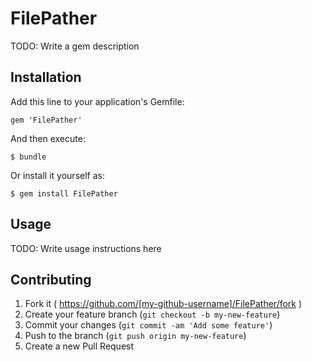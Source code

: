 # FilePather

TODO: Write a gem description

## Installation

Add this line to your application's Gemfile:

    gem 'FilePather'

And then execute:

    $ bundle

Or install it yourself as:

    $ gem install FilePather

## Usage

TODO: Write usage instructions here

## Contributing

1. Fork it ( https://github.com/[my-github-username]/FilePather/fork )
2. Create your feature branch (`git checkout -b my-new-feature`)
3. Commit your changes (`git commit -am 'Add some feature'`)
4. Push to the branch (`git push origin my-new-feature`)
5. Create a new Pull Request
